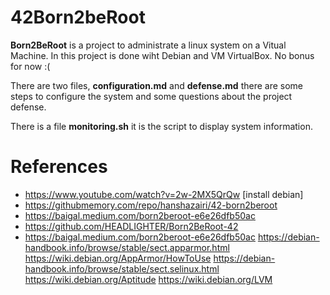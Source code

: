 # 42Born2beRoot

**Born2BeRoot** is a project to administrate a linux system on a Vitual Machine. In this project is done wiht Debian and VM VirtualBox. No bonus for now :(

There are two files, **configuration.md** and **defense.md** there are some steps to configure the system and some questions about the project defense.

There is a file **monitoring.sh** it is the script to display system information.

# References
- https://www.youtube.com/watch?v=2w-2MX5QrQw 				[install debian]  
- https://githubmemory.com/repo/hanshazairi/42-born2beroot
- https://baigal.medium.com/born2beroot-e6e26dfb50ac
- https://github.com/HEADLIGHTER/Born2BeRoot-42
- https://baigal.medium.com/born2beroot-e6e26dfb50ac
https://debian-handbook.info/browse/stable/sect.apparmor.html
https://wiki.debian.org/AppArmor/HowToUse
https://debian-handbook.info/browse/stable/sect.selinux.html
https://wiki.debian.org/Aptitude
https://wiki.debian.org/LVM